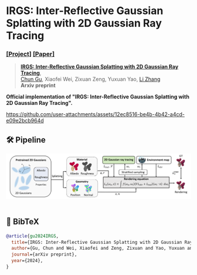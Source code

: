 # IRGS: Inter-Reflective Gaussian Splatting with 2D Gaussian Ray Tracing
### [[Project]](https://fudan-zvg.github.io/IRGS) [[Paper]]() 

> [**IRGS: Inter-Reflective Gaussian Splatting with 2D Gaussian Ray Tracing**](),            
> [Chun Gu](https://sulvxiangxin.github.io/), Xiaofei Wei, Zixuan Zeng, Yuxuan Yao, [Li Zhang](https://lzrobots.github.io)  
> **Arxiv preprint**

**Official implementation of "IRGS: Inter-Reflective Gaussian Splatting with 2D Gaussian Ray Tracing".** 

https://github.com/user-attachments/assets/12ec8516-be4b-4b42-a4cd-e09e2bcb964d


## 🛠️ Pipeline
<div align="center">
  <img src="assets/pipeline.png"/>
</div><br/>

## 📜 BibTeX
```bibtex
@article{gu2024IRGS,
  title={IRGS: Inter-Reflective Gaussian Splatting with 2D Gaussian Ray Tracing},
  author={Gu, Chun and Wei, Xiaofei and Zeng, Zixuan and Yao, Yuxuan and Zhang, Li},
  journal={arXiv preprint},
  year={2024},
}
```
